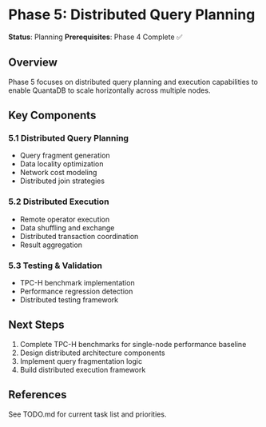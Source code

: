 # Phase 5: Distributed Query Planning

**Status**: Planning
**Prerequisites**: Phase 4 Complete ✅

## Overview

Phase 5 focuses on distributed query planning and execution capabilities to enable QuantaDB to scale horizontally across multiple nodes.

## Key Components

### 5.1 Distributed Query Planning
- Query fragment generation
- Data locality optimization
- Network cost modeling
- Distributed join strategies

### 5.2 Distributed Execution
- Remote operator execution
- Data shuffling and exchange
- Distributed transaction coordination
- Result aggregation

### 5.3 Testing & Validation
- TPC-H benchmark implementation
- Performance regression detection
- Distributed testing framework

## Next Steps

1. Complete TPC-H benchmarks for single-node performance baseline
2. Design distributed architecture components
3. Implement query fragmentation logic
4. Build distributed execution framework

## References

See TODO.md for current task list and priorities.